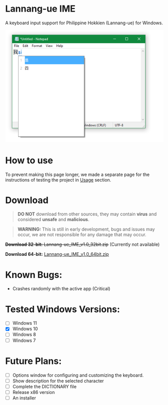 # Lannang-ue IME
A keyboard input support for Philippine Hokkien (Lannang-ue) for Windows.

![Preview](images/Preview.png)

# How to use
To prevent making this page longer, we made a separate page for the instructions of testing the project in [Usage](https://github.com/MystWalkerOfficial/LannangUeIME/blob/main/Usage.md) section.

# Download

> **DO NOT** download from other sources, they may contain **virus** and considered **unsafe** and **malicious**.

> **WARNING:** This is still in early development, bugs and issues may occur, we are not responsible for any damage that may occur.

~~**Download 32-bit:** Lannang-ue_IME_v1.0_32bit.zip~~ (Currently not available)

**Download 64-bit:** [Lannang-ue_IME_v1.0_64bit.zip](https://github.com/MystWalkerOfficial/LannangUeIME/releases/download/v1.0/Lannang-ue_Dev_Release_v1.0_WIN64.zip)

# Known Bugs:
- Crashes randomly with the active app (Critical)

# Tested Windows Versions:
 - [ ] Windows 11
 - [x] Windows 10
 - [ ] Windows 8
 - [ ] Windows 7

# Future Plans:
 - [ ] Options window for configuring and customizing the keyboard.
 - [ ] Show description for the selected character
 - [ ] Complete the DICTIONARY file
 - [ ] Release x86 version
 - [ ] An installer

